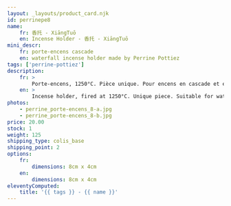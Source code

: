 ```yaml
---
layout: _layouts/product_card.njk
id: perrinepe8
name:
    fr: 香托 - XiāngTuō
    en: Incense Holder - 香托 - XiāngTuō
mini_descr:
    fr: porte-encens cascade
    en: waterfall incense holder made by Perrine Pottiez
tags: ['perrine-pottiez']
description: 
    fr: >
        Porte-encens, 1250°C. Pièce unique. Pour encens en cascade et encens normal.
    en: >
        Incense holder, fired at 1250°C. Unique piece. Suitable for waterfall incense and regular incense.
photos:
    - perrine_porte-encens_8-a.jpg
    - perrine_porte-encens_8-b.jpg
price: 20.00
stock: 1
weight: 125
shipping_type: colis_base
shipping_point: 2
options:
    fr:
        dimensions: 8cm x 4cm
    en:
        dimensions: 8cm x 4cm
eleventyComputed:
    title: '{{ tags }} - {{ name }}'
---
```

